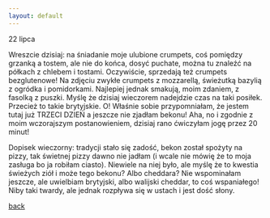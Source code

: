 ```yaml
---
layout: default
---
```

22 lipca

Wreszcie dzisiaj: na śniadanie moje ulubione crumpets, coś pomiędzy grzanką a tostem, ale nie do końca, dosyć puchate, można tu znaleźć na półkach z chlebem i tostami. Oczywiście, sprzedają też crumpets bezglutenowe!
Na zdjęciu zwykłe crumpets z mozzarellą, świeżutką bazylią z ogródka i pomidorkami. 
Najlepiej jednak smakują, moim zdaniem, z fasolką z puszki. Myślę że dzisiaj wieczorem nadejdzie czas na taki posiłek. Przecież to takie brytyjskie. O! Właśnie sobie przypomniałam, że jestem tutaj już TRZECI DZIEŃ a jeszcze nie zjadłam bekonu!
Aha, no i zgodnie z moim wczorajszym postanowieniem, dzisiaj rano ćwiczyłam jogę przez 20 minut!


Dopisek wieczorny: tradycji stało się zadość, bekon został spożyty na pizzy, tak świetnej pizzy dawno nie jadłam (i wcale nie mówię że to moja zasługa bo ja robiłam ciasto). Niewiele na niej było, ale myślę że to kwestia świeżych ziół i może tego bekonu? Albo cheddara? Nie wspominałam jeszcze, ale uwielbiam brytyjski, albo walijski cheddar, to coś wspaniałego! Niby taki twardy, ale jednak rozpływa się w ustach i jest dość słony. 




[back](./)
